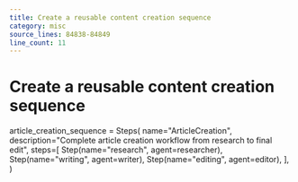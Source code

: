 ```yaml
---
title: Create a reusable content creation sequence
category: misc
source_lines: 84838-84849
line_count: 11
---
```


# Create a reusable content creation sequence
article_creation_sequence = Steps(
    name="ArticleCreation",
    description="Complete article creation workflow from research to final edit",
    steps=[
        Step(name="research", agent=researcher),
        Step(name="writing", agent=writer), 
        Step(name="editing", agent=editor),
    ],
)

